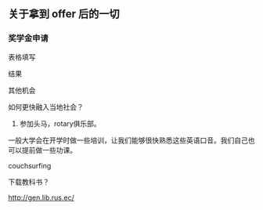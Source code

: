 ## 关于拿到 offer 后的一切



### 奖学金申请

表格填写

结果



其他机会







如何更快融入当地社会？

1. 参加头马，rotary俱乐部。





一般大学会在开学时做一些培训，让我们能够很快熟悉这些英语口音。我们自己也可以提前做一些功课。

couchsurfing





下载教科书？

http://gen.lib.rus.ec/



